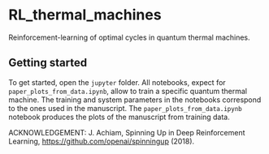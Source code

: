 # RL_thermal_machines
Reinforcement-learning of optimal cycles in quantum thermal machines.

## Getting started
To get started, open the ```jupyter``` folder. All notebooks, expect for ```paper_plots_from_data.ipynb```, allow to train a specific quantum thermal machine. The training and system parameters in the notebooks correspond to the ones used in the manuscript. The ```paper_plots_from_data.ipynb``` notebook produces the plots of the manuscript from training data.

ACKNOWLEDGEMENT:
J. Achiam, Spinning Up in Deep Reinforcement Learning, https://github.com/openai/spinningup (2018).
